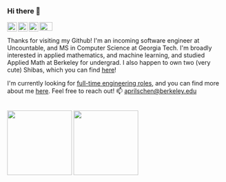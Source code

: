 ### Hi there 👋
<a href="https://www.linkedin.com/in/schen15/">
  <img align="left" alt="Linkedin" width="22px" src="https://raw.githubusercontent.com/hussainweb/hussainweb/main/icons/linkedin.png" />
</a>

<a href="https://www.instagram.com/shiwei_chen06/">
  <img align="left" alt="Instagram" width="22px" src="https://raw.githubusercontent.com/hussainweb/hussainweb/main/icons/instagram.png" />
</a>

<a href="https://www.youtube.com/channel/UCAdBU-8zvj-W6T5hzwg3VrA">
  <img align="left" alt="Youtube" width="22px" src="https://raw.githubusercontent.com/hussainweb/hussainweb/main/icons/youtube.png" />
</a>

<img src="https://user-images.githubusercontent.com/106645644/219537919-87e27780-4865-4c1d-9b0b-56a972d28e2b.gif" width="30vw" height="20vh"/>

<br/>

Thanks for visiting my Github! I'm an incoming software engineer at Uncountable, and MS in Computer Science at Georgia Tech. I'm broadly interested in applied mathematics, and machine learning, and studied Applied Math at Berkeley for undergrad. I also happen to own two (very cute) Shibas, which you can find [here](https://www.instagram.com/inothedoggo/)!

I'm currently looking for [full-time engineering roles](https://www.aprilschen.com/files/resume.pdf), and you can find more about me [here](https://www.aprilschen.com/). Feel free to reach out!
📫 aprilschen@berkeley.edu

<br/>
<div>
  <img src="https://github-readme-stats.vercel.app/api?username=aprilschen&count_private=true&show_icons=true" height="150dp"/>
  <img src="https://github-readme-stats.vercel.app/api/top-langs/?username=aprilschen&layout=compact&hide_progress=true" height="150dp" />
</div>

